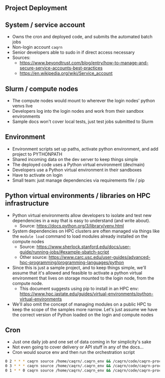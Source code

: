 Project Deployment
---

## System / service account

- Owns the cron and deployed code, and submits the automated batch jobs
- Non-login account `caqrn`
- Senior developers able to sudo in if direct access necessary
- Sources: 
    - https://www.beyondtrust.com/blog/entry/how-to-manage-and-secure-service-accounts-best-practices
    - https://en.wikipedia.org/wiki/Service_account

## Slurm / compute nodes

- The compute nodes would mount to wherever the login nodes' python venvs live
- Developers log into the login nodes and work from their sandbox environments
- Sample docs won't cover local tests, just test jobs submitted to Slurm

## Environment

- Environment scripts set up paths, activate python environment, and add project to PYTHONPATH
- Shared incoming data on the dev server to keep things simple
- The deployed code uses a Python virtual environment (dev/main)
- Developers use a Python virtual environment in their sandboxes
- Have to activate on login
- Small team: just manage dependencies via requirements file / pip

## Python virtual environments / libraries on HPC infrastructure

- Python virtual environments allow developers to isolate and test new dependencies in a way that is easy to understand (and write about).
  - Source: https://docs.python.org/3/library/venv.html
- System dependencies on HPC clusters are often managed via things like the `module load` command to load modules already installed on the compute nodes 
  - Source: https://www.sherlock.stanford.edu/docs/user-guide/running-jobs/#example-sbatch-script
  - Other source: https://www.carc.usc.edu/user-guides/advanced-hpc-programming/programming-languages/python
- Since this is just a sample project, and to keep things simple, we'll assume that it's allowed and feasible to activate a python virtual environment that lives on storage mounted to the login node, from the compute node.
  - This document suggests using pip to install in an HPC env: https://www.hpc.iastate.edu/guides/virtual-environments/python-virtual-environments
- We'll also omit the concept of managing modules on a public HPC to keep the scope of the samples more narrow.  Let's just assume we have the correct version of Python loaded on the login and compute nodes

## Cron

- Just one daily job and one set of data coming in for simplicity's sake
- Not even going to cover delivery or API stuff in any of the docs...
- Cron would source env and then run the orchestration script

```bash
0 2 * * * caqrn source /home/caqrn/.caqrn_env && /caqrn/code/caqrn-processing/scripts/download_data.sh
0 3 * * * caqrn source /home/caqrn/.caqrn_env && /caqrn/code/caqrn-processing/scripts/submit_daily_job.sh
0 1 * * 0 caqrn source /home/caqrn/.caqrn_env && /caqrn/code/caqrn-processing/scripts/cleanup.sh
```
